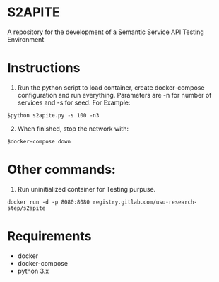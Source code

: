 # S2APITE

A repository for the development of a Semantic Service API Testing Environment

# Instructions
1. Run the python script to load container, create docker-compose configuration and run everything.
Parameters are -n for number of services and -s for seed. For Example: 
```
$python s2apite.py -s 100 -n3
```
2. When finished, stop the network with:
```
$docker-compose down
```


# Other commands:
1. Run uninitialized container for Testing purpuse.
```
docker run -d -p 8080:8080 registry.gitlab.com/usu-research-step/s2apite
```


# Requirements
- docker
- docker-compose
- python 3.x


